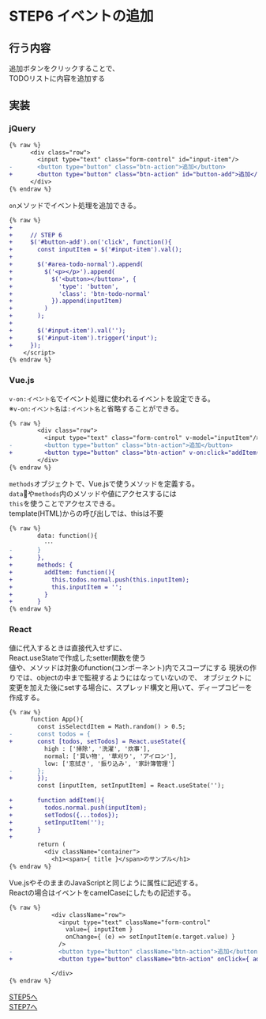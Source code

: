 # STEP6 イベントの追加

## 行う内容
追加ボタンをクリックすることで、  
TODOリストに内容を追加する

## 実装
### jQuery
```diff
{% raw %}
      <div class="row">
        <input type="text" class="form-control" id="input-item"/>
-       <button type="button" class="btn-action">追加</button>
+       <button type="button" class="btn-action" id="button-add">追加</button>
      </div>
{% endraw %}
```

`on`メソッドでイベント処理を追加できる。

```diff
{% raw %}
+ 
+     // STEP 6
+     $('#button-add').on('click', function(){
+       const inputItem = $('#input-item').val();
+ 
+       $('#area-todo-normal').append(
+         $('<p></p>').append(
+           $('<button></button>', {
+             'type': 'button',
+             'class': 'btn-todo-normal'
+           }).append(inputItem)
+         )
+       );
+ 
+       $('#input-item').val('');
+       $('#input-item').trigger('input');
+     });
    </script>
{% endraw %}
```

### Vue.js
`v-on:イベント名`でイベント処理に使われるイベントを設定できる。  
※`v-on:イベント名`は`:イベント名`と省略することができる。  

```diff
{% raw %}
        <div class="row">
          <input type="text" class="form-control" v-model="inputItem"/>
-         <button type="button" class="btn-action">追加</button>
+         <button type="button" class="btn-action" v-on:click="addItem(inputItem)">追加</button>
        </div>
{% endraw %}
```

`methods`オブジェクトで、Vue.jsで使うメソッドを定義する。  
`data`や`methods`内のメソッドや値にアクセスするには  
`this`を使うことでアクセスできる。  
template(HTML)からの呼び出しでは、thisは不要    

```diff
{% raw %}
        data: function(){
          ･･･
-       }
+       },
+       methods: {
+         addItem: function(){
+           this.todos.normal.push(this.inputItem);
+           this.inputItem = '';
+         }
+       }
{% endraw %}
```

### React
値に代入するときは直接代入せずに、  
React.useStateで作成したsetter関数を使う  
値や、メソッドは対象のfunction(コンポーネント)内でスコープにする
現状の作りでは、objectの中まで監視するようにはなっていないので、
オブジェクトに変更を加えた後にsetする場合に、スプレッド構文と用いて、ディープコピーを作成する。

```diff
{% raw %}
      function App(){
        const isSelectdItem = Math.random() > 0.5;
-       const todos = {
+       const [todos, setTodos] = React.useState({
          high : ['掃除', '洗濯', '炊事'],
          normal: ['買い物', '草刈り', 'アイロン'],
          low: ['窓拭き', '振り込み', '家計簿管理']
-       };
+       });
        const [inputItem, setInputItem] = React.useState('');
 
+       function addItem(){
+         todos.normal.push(inputItem);
+         setTodos({...todos});
+         setInputItem('');
+       }
+
        return (
          <div className="container">
            <h1><span>{ title }</span>のサンプル</h1>
{% endraw %}
```

Vue.jsやそのままのJavaScriptと同じように属性に記述する。  
Reactの場合はイベントをcamelCaseにしたもの記述する。

```diff
{% raw %}
            <div className="row">
              <input type="text" className="form-control" 
                value={ inputItem }
                onChange={ (e) => setInputItem(e.target.value) }
              />
-             <button type="button" className="btn-action">追加</button>
+             <button type="button" className="btn-action" onClick={ addItem }>追加</button>

            </div>
{% endraw %}
```

[STEP5へ](step5.md)  
[STEP7へ](step7.md)  
